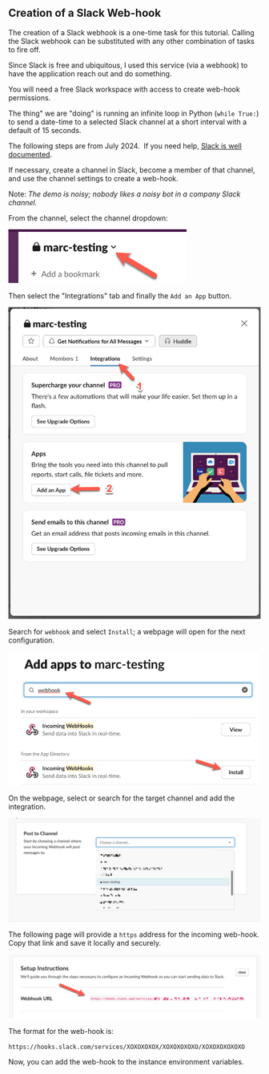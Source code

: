 ## Creation of a Slack Web-hook

The creation of a Slack webhook is a one-time task for this tutorial. Calling the Slack webhook can be substituted with any other combination of tasks to fire off.  

Since Slack is free and ubiquitous, I used this service (via a webhook) to have the application reach out and do something.  

You will need a free Slack workspace with access to create web-hook permissions. 

The thing" we are "doing" is running an infinite loop in Python (`while True:`) to send a date-time to a selected Slack channel at a short interval with a default of 15 seconds.

The following steps are from July 2024.  If you need help, [Slack is well documented](https://api.slack.com/).

If necessary, create a channel in Slack, become a member of that channel, and use the channel settings to create a web-hook.

Note: _The demo is noisy; nobody likes a noisy bot in a company Slack channel._

From the channel, select the channel dropdown:

<img src="assets/AC-slack-webhook-1.png"/>

Then select the "Integrations" tab and finally the `Add an App` button.

<img src="assets/AC-slack-webhook-2.png"/>

Search for `webhook` and select `Install`; a webpage will open for the next configuration.

<img src="assets/AC-slack-webhook-3.png"/>

On the webpage, select or search for the target channel and add the integration.

<img src="assets/AC-slack-webhook-4.png"/>

The following page will provide a `https` address for the incoming web-hook. Copy that link and save it locally and securely.

<img src="assets/AC-slack-webhook-5.png"/>

The format for the web-hook is:

```
https://hooks.slack.com/services/XOXOXOXOX/XOXOXOXOXO/XOXOXOXOXOXO
```
Now, you can add the web-hook to the instance environment variables.
